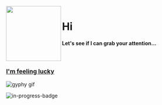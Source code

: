 <img align="left" height="150" src="https://user-images.githubusercontent.com/5083214/156877684-70d66b18-8bc3-46c2-8979-c2725767fd69.gif">

# Hi
#### Let's see if I can grab your attention...

<br/>

### [I'm feeling lucky](https://fct5mvs0s5.execute-api.us-east-2.amazonaws.com)
![gyphy gif](https://media3.giphy.com/media/RH7Ir35lSNJgqssV06/giphy.gif?cid=bfae73225vo2ntztig83k9ux5mg54uj9yz5dlvob7c38e4jp&rid=giphy.gif&ct=g)

![in-progress-badge](https://img.shields.io/badge/IN-PROGRESS-brightgreen)

